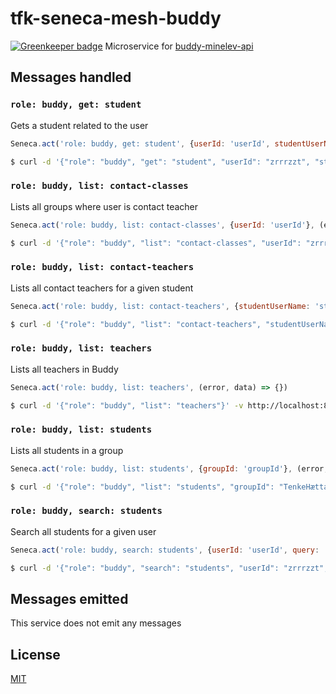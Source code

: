 # tfk-seneca-mesh-buddy

[![Greenkeeper badge](https://badges.greenkeeper.io/telemark/tfk-seneca-mesh-buddy.svg)](https://greenkeeper.io/)
Microservice for [buddy-minelev-api](https://github.com/telemark/buddy-minelev-api)

## Messages handled
### ```role: buddy, get: student```
Gets  a student related to the user
```javascript
Seneca.act('role: buddy, get: student', {userId: 'userId', studentUserName: 'studentUserName'}, (error, data) => {})
```
```sh
$ curl -d '{"role": "buddy", "get": "student", "userId": "zrrrzzt", "studentUserName":"maccyber"}' -v http://localhost:8000/act 
```

### ```role: buddy, list: contact-classes```
Lists all groups where user is contact teacher
```javascript
Seneca.act('role: buddy, list: contact-classes', {userId: 'userId'}, (error, data) => {})
```
```sh
$ curl -d '{"role": "buddy", "list": "contact-classes", "userId": "zrrrzzt"}' -v http://localhost:8000/act 
```

### ```role: buddy, list: contact-teachers```
Lists all contact teachers for a given student
```javascript
Seneca.act('role: buddy, list: contact-teachers', {studentUserName: 'studentUserName'}, (error, data) => {})
```
```sh
$ curl -d '{"role": "buddy", "list": "contact-teachers", "studentUserName":"maccyber"}' -v http://localhost:8000/act 
```

### ```role: buddy, list: teachers```
Lists all teachers in Buddy
```javascript
Seneca.act('role: buddy, list: teachers', (error, data) => {})
```
```sh
$ curl -d '{"role": "buddy", "list": "teachers"}' -v http://localhost:8000/act 
```

### ```role: buddy, list: students```
Lists all students in a group
```javascript
Seneca.act('role: buddy, list: students', {groupId: 'groupId'}, (error, data) => {})
```
```sh
$ curl -d '{"role": "buddy", "list": "students", "groupId": "TenkeHætta"}' -v http://localhost:8000/act 
```

### ```role: buddy, search: students```
Search all students for a given user
```javascript
Seneca.act('role: buddy, search: students', {userId: 'userId', query: 'query'}, (error, data) => {})
```
```sh
$ curl -d '{"role": "buddy", "search": "students", "userId": "zrrrzzt", "query":"Jonas"}' -v http://localhost:8000/act 
```

## Messages emitted
This service does not emit any messages

## License
[MIT](LICENSE)
